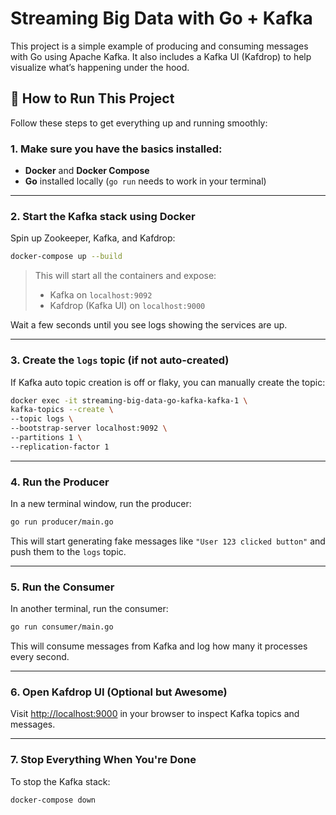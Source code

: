 # Streaming Big Data with Go + Kafka

This project is a simple example of producing and consuming messages with Go using Apache Kafka. It also includes a Kafka UI (Kafdrop) to help visualize what’s happening under the hood.


## 🚀 How to Run This Project

Follow these steps to get everything up and running smoothly:

### 1. Make sure you have the basics installed:
- **Docker** and **Docker Compose**
- **Go** installed locally (`go run` needs to work in your terminal)

---

### 2. Start the Kafka stack using Docker

Spin up Zookeeper, Kafka, and Kafdrop:

```bash
docker-compose up --build
```

> This will start all the containers and expose:
> - Kafka on `localhost:9092`
> - Kafdrop (Kafka UI) on `localhost:9000`

Wait a few seconds until you see logs showing the services are up.

---

### 3. Create the `logs` topic (if not auto-created)

If Kafka auto topic creation is off or flaky, you can manually create the topic:

```bash
docker exec -it streaming-big-data-go-kafka-kafka-1 \
kafka-topics --create \
--topic logs \
--bootstrap-server localhost:9092 \
--partitions 1 \
--replication-factor 1
```

---

### 4. Run the Producer

In a new terminal window, run the producer:

```bash
go run producer/main.go
```

This will start generating fake messages like `"User 123 clicked button"` and push them to the `logs` topic.

---

### 5. Run the Consumer

In another terminal, run the consumer:

```bash
go run consumer/main.go
```

This will consume messages from Kafka and log how many it processes every second.

---

### 6. Open Kafdrop UI (Optional but Awesome)

Visit [http://localhost:9000](http://localhost:9000) in your browser to inspect Kafka topics and messages.

---

### 7. Stop Everything When You're Done

To stop the Kafka stack:

```bash
docker-compose down
```


